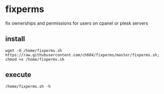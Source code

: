 # fixperms
fix ownerships and permissions for users on cpanel or plesk servers

## install
`wget -O /home/fixperms.sh https://raw.githubusercontent.com/ch604/fixperms/master/fixperms.sh; chmod +x /home/fixperms.sh`

## execute
`/home/fixperms.sh -h`
